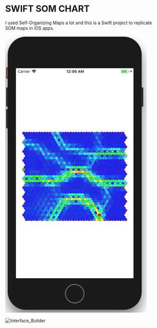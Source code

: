 # SWIFT SOM CHART

I used Self-Organizing Maps a lot and this is a Swift project to replicate SOM maps in iOS apps. 

![SOM](images/sample_json.png)

![Interface_Builder](image/InterfaceBuilder.gif)
